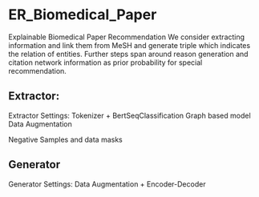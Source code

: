 # ER_Biomedical_Paper
Explainable Biomedical Paper Recommendation
We consider extracting information and link them from MeSH and generate triple which indicates the relation of entities.
Further steps span around reason generation and citation network information as prior probability for special recommendation.

## Extractor:
Extractor Settings:
Tokenizer + BertSeqClassification
Graph based model
Data Augmentation

Negative Samples and data masks

## Generator
Generator Settings:
Data Augmentation + Encoder-Decoder
